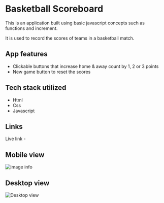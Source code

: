 # Basketball Scoreboard
This is an application built using basic javascript concepts such as functions and increment. 

It is used to record the scores of teams in a basketball match.

## App features

- Clickable buttons that increase home & away count by 1, 2 or 3 points 
- New game button to reset the scores 

## Tech stack utilized

- Html
- Css
- Javascript

## Links
Live link - 

## Mobile view

![image info](/assets/WhatsApp%20Image%202023-01-20%20at%2001.44.30.jpeg)

## Desktop view

![Desktop view](/assets/screencapture-steady-tulumba-5dc5a1-netlify-app-2023-01-20-01_42_59.png)